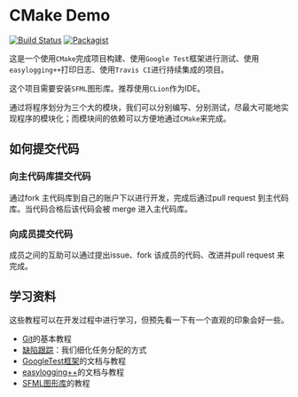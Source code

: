 # CMake Demo

[![Build Status](https://travis-ci.org/Graphics-Interpreter/cmake-demo.svg?branch=master)](https://travis-ci.org/Graphics-Interpreter/cmake-demo)
[![Packagist](https://img.shields.io/packagist/l/doctrine/orm.svg?maxAge=2592000?style=flat-square)](../master/LICENSE)


这是一个使用`CMake`完成项目构建、使用`Google Test`框架进行测试、使用`easylogging++`打印日志、使用`Travis CI`进行持续集成的项目。

这个项目需要安装`SFML`图形库。推荐使用`CLion`作为IDE。

通过将程序划分为三个大的模块，我们可以分别编写、分别测试，尽最大可能地实现程序的模块化；而模块间的依赖可以方便地通过`CMake`来完成。

## 如何提交代码

### 向主代码库提交代码

通过fork 主代码库到自己的账户下以进行开发，完成后通过pull request 到主代码库。当代码合格后该代码会被 merge 进入主代码库。

### 向成员提交代码

成员之间的互助可以通过提出issue、fork 该成员的代码、改进并pull request 来完成。

## 学习资料
这些教程可以在开发过程中进行学习，但预先看一下有一个直观的印象会好一些。

* [Git](http://www.liaoxuefeng.com/wiki/0013739516305929606dd18361248578c67b8067c8c017b000)的基本教程
* [缺陷跟踪](http://www.worldhello.net/gotgithub/04-work-with-others/050-issue.html)：我们细化任务分配的方式
* [GoogleTest框架](https://github.com/google/googletest/blob/master/googletest/docs/Primer.md)的文档与教程
* [easylogging++](https://github.com/easylogging/easyloggingpp)的文档与教程
* [SFML图形库](http://www.sfml-dev.org/tutorials/2.4/)的教程
